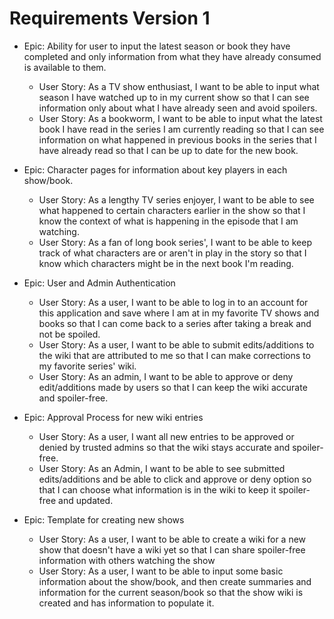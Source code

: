 # Requirements Version 1

* Epic: Ability for user to input the latest season or book they have completed and only information from what they have already consumed is available to them. 
  * User Story: As a TV show enthusiast, I want to be able to input what season I have watched up to in my current show so that I can see information only about what I have already seen and avoid spoilers.
  * User Story: As a bookworm, I want to be able to input what the latest book I have read in the series I am currently reading so that I can see information on what happened in previous books in the series that I have already read so that I can be up to date for the new book.
    
* Epic: Character pages for information about key players in each show/book.
  * User Story: As a lengthy TV series enjoyer, I want to be able to see what happened to certain characters earlier in the show so that I know the context of what is happening in the episode that I am watching.
  * User Story: As a fan of long book series', I want to be able to keep track of what characters are or aren't in play in the story so that I know which characters might be in the next book I'm reading.
    
* Epic: User and Admin Authentication
  * User Story: As a user, I want to be able to log in to an account for this application and save where I am at in my favorite TV shows and books so that I can come back to a series after taking a break and not be spoiled.
  * User Story: As a user, I want to be able to submit edits/additions to the wiki that are attributed to me so that I can make corrections to my favorite series' wiki.
  * User Story: As an admin, I want to be able to approve or deny edit/additions made by users so that I can keep the wiki accurate and spoiler-free.

* Epic: Approval Process for new wiki entries
  * User Story: As a user, I want all new entries to be approved or denied by trusted admins so that the wiki stays accurate and spoiler-free.
  * User Story: As an Admin, I want to be able to see submitted edits/additions and be able to click and approve or deny option so that I can choose what information is in the wiki to keep it spoiler-free and updated.

* Epic: Template for creating new shows
  * User Story: As a user, I want to be able to create a wiki for a new show that doesn't have a wiki yet so that I can share spoiler-free information with others watching the show
  * User Story: As a user, I want to be able to input some basic information about the show/book, and then create summaries and information for the current season/book so that the show wiki is created and has information to populate it.
